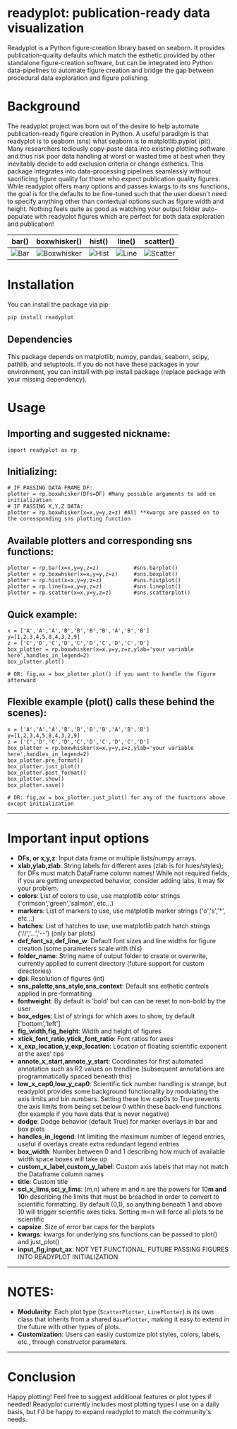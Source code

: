 # readyplot: publication-ready data visualization
Readyplot is a Python figure-creation library based on seaborn. It provides publication-quality defaults which match
the esthetic provided by other standalone figure-creation software, but can be integrated into Python data-pipelines
to automate figure creation and bridge the gap between procedural data exploration and figure polishing.

# Background
The readyplot project was born out of the desire to help automate publication-ready figure creation in Python.
A useful paradigm is that readyplot is to seaborn (sns) what seaborn is to matplotlib.pyplot (plt).
Many researchers tediously copy-paste data into existing plotting software and thus risk poor data handling at worst
or wasted time at best when they inevitably decide to add exclusion criteria or change esthetics. 
This package integrates into data-processing pipelines seamlessly without sacrificing figure quality for those who 
expect publication quality figures. While readyplot offers many options and passes kwargs to its sns functions, the goal
is for the defaults to be fine-tuned such that the user doesn't need to specify anything other than contextual
options such as figure width and height. Nothing feels quite as good as watching your output folder auto-populate
with readyplot figures which are perfect for both data exploration and publication!

|              bar()               |             boxwhisker()             |          hist()          |line()|scatter()|
|:--------------------------------:|:------------------------------------:|:------------------------:|:----:|:--:|
| ![Bar](readyplot/images/Bar.png) | ![Boxwhisker](readyplot/images/Boxwhisker.png) | ![Hist](readyplot/images/Hist.png) |  ![Line](readyplot/images/Line.png) |![Scatter](readyplot/images/Scatter.png)|

# Installation

You can install the package via pip:

```bash
pip install readyplot
````
## Dependencies
This package depends on matplotlib, numpy, pandas, seaborn, scipy, pathlib, and setuptools.
If you do not have these packages in your environment, you can install with pip install package 
(replace package with your missing dependency).
# Usage
## Importing and suggested nickname:
```{python}
import readyplot as rp
```

## Initializing:
```{python}
# IF PASSING DATA FRAME DF:
plotter = rp.boxwhisker(DFs=DF) #Many possible arguments to add on initialization
# IF PASSING X,Y,Z DATA:
plotter = rp.boxwhisker(x=x,y=y,z=z) #All **kwargs are passed on to the coressponding sns plotting function
```
## Available plotters and corresponding sns functions:
```{python}
plotter = rp.bar(x=x,y=y,z=z)           #sns.barplot()
plotter = rp.boxwhsker(x=x,y=y,z=z)     #sns.boxplot()
plotter = rp.hist(x=x,y=y,z=z)          #sns.histplot()
plotter = rp.line(x=x,y=y,z=z)          #sns.lineplot()
plotter = rp.scatter(x=x,y=y,z=z)       #sns.scatterplot()
```
## Quick example:
```{python}
x = ['A','A','A','B','B','B','B','A','B','B']
y=[1,2,3,4,5,8,4,3,2,9]
z = ['C','D','C','D','C','D','C','D','C','D']
box_plotter = rp.boxwhisker(x=x,y=y,z=z,ylab='your variable here',handles_in_legend=2)
box_plotter.plot()

# OR: fig,ax = box_plotter.plot() if you want to handle the figure afterward
```
## Flexible example (plot() calls these behind the scenes):
```{python}
x = ['A','A','A','B','B','B','B','A','B','B']
y=[1,2,3,4,5,8,4,3,2,9]
z = ['C','D','C','D','C','D','C','D','C','D']
box_plotter = rp.boxwhisker(x=x,y=y,z=z,ylab='your variable here',handles_in_legend=2)
box_plotter.pre_format()
box_plotter.just_plot()
box_plotter.post_format()
box_plotter.show()
box_plotter.save()

# OR: fig,ax = box_plotter.just_plot() for any of the functions above except initialization
```
---
# Important input options
- **DFs, or x,y,z**: Input data frame or multiple lists/numpy arrays.
- **xlab,ylab,zlab**: String labels for different axes (zlab is for hues/styles); for DFs must match DataFrame column 
names! While not required fields, if you are getting unexpected behavior, consider adding labs, it may fix your problem.
- **colors**: List of colors to use, use matplotlib color strings ('crimson','green','salmon', etc...)
- **markers**: List of markers to use, use matplotlib marker strings ('o','s','*', etc...)
- **hatches**: List of hatches to use, use matplotlib patch hatch strings ('//','...','--') (only bar plots)
- **def_font_sz,def_line_w**: Default font sizes and line widths for figure creation (some parameters scale with this)
- **folder_name**: String name of output folder to create or overwrite, currently applied to current directory (future
support for custom directories)
- **dpi**: Resolution of figures (int)
- **sns_palette,sns_style,sns_context**: Default sns esthetic controls applied in pre-formatiting
- **fontweight**: By default is 'bold' but can can be reset to non-bold by the user
- **box_edges**: List of strings for which axes to show, by default ['bottom','left']
- **fig_width,fig_height**: Width and height of figures
- **xtick_font_ratio,ytick_font_ratio**: Font ratios for axes
- **x_exp_location,y_exp_location**: Location of floating scientific exponent at the axes' tips
- **annote_x_start,annote_y_start**: Coordinates for first automated annotation such as R2 values on trendline
(subsequent annotations are programmatically spaced beneath this)
- **low_x_cap0,low_y_cap0**: Scientific tick number handling is strange, but readyplot provides some background
functionality by modulating the axis limits and bin numbers. Setting these low cap0s to True prevents the axis limits
from being set below 0 within these back-end functions (for example if you have data that is never negative)
- **dodge**: Dodge behavior (default True) for marker overlays in bar and box plots
- **handles_in_legend**: Int limiting the maximum number of legend entries, useful if overlays create extra redundant
legend entries
- **box_width**: Number between 0 and 1 describing how much of available width space boxes will take up
- **custom_x_label,custom_y_label**: Custom axis labels that may not match the Dataframe column names
- **title**: Custom title
- **sci_x_lims,sci_y_lims**: (m,n) where m and n are the powers for 10**m and 10**n describing the limits that must be
breached in order to convert to scientific formatting. By default (0,1), so anything beneath 1 and above 10 will trigger
scientific axes ticks. Setting m=n will force all plots to be scientific
- **capsize**: Size of error bar caps for the barplots
- **kwargs**: kwargs for underlying sns functions can be passed to plot() and just_plot()
- **input_fig,input_ax**: NOT YET FUNCTIONAL, FUTURE PASSING FIGURES INTO READYPLOT INITIALIZATION
---
# NOTES:
- **Modularity**: Each plot type (`ScatterPlotter`, `LinePlotter`) is its own class that inherits from a shared `BasePlotter`, making it easy to extend in the future with other types of plots.
- **Customization**: Users can easily customize plot styles, colors, labels, etc., through constructor parameters.
---
# Conclusion
Happy plotting! Feel free to suggest additional features or plot types if needed! Readyplot currently includes most
plotting types I use on a daily basis, but I'd be happy to expand readyplot to match the community's needs.
                                